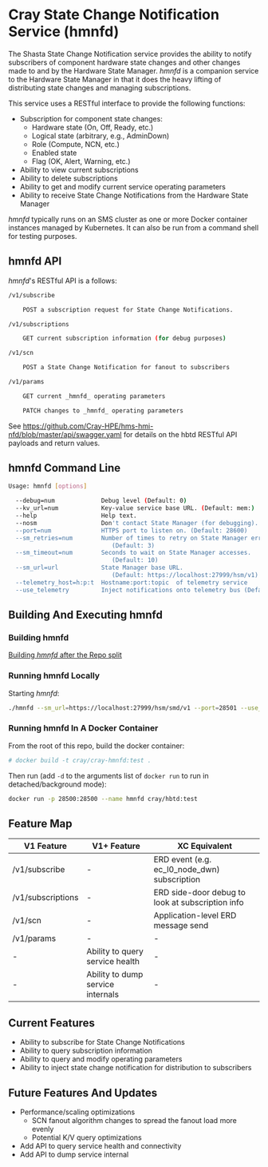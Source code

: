 # Cray State Change Notification Service (hmnfd)

The Shasta State Change Notification service provides the ability to 
notify subscribers of component hardware state changes and other changes
made to and by the Hardware State Manager.  _hmnfd_ is a companion service
to the Hardware State Manager in that it does the heavy lifting of 
distributing state changes and managing subscriptions.

This service uses a RESTful interface to provide the following functions:

* Subscription for component state changes:
  * Hardware state (On, Off, Ready, etc.)
  * Logical state (arbitrary, e.g., AdminDown)
  * Role (Compute, NCN, etc.)
  * Enabled state
  * Flag (OK, Alert, Warning, etc.)
* Ability to view current subscriptions
* Ability to delete subscriptions
* Ability to get and modify current service operating parameters
* Ability to receive State Change Notifications from the Hardware State Manager

_hmnfd_ typically runs on an SMS cluster as one or more Docker container 
instances managed by Kubernetes.  It can also be run from a command shell 
for testing purposes.

## hmnfd API

_hmnfd_'s RESTful API is a follows:

```bash
/v1/subscribe

    POST a subscription request for State Change Notifications.
```

```bash
/v1/subscriptions

    GET current subscription information (for debug purposes)
````

```bash
/v1/scn

    POST a State Change Notification for fanout to subscribers
```

```bash
/v1/params

    GET current _hmnfd_ operating parameters

    PATCH changes to _hmnfd_ operating parameters
```

See https://github.com/Cray-HPE/hms-hmi-nfd/blob/master/api/swagger.yaml for details on the hbtd RESTful API payloads and return values.

## hmnfd Command Line

```bash
Usage: hmnfd [options]

  --debug=num             Debug level (Default: 0)
  --kv_url=num            Key-value service base URL. (Default: mem:)
  --help                  Help text.
  --nosm                  Don't contact State Manager (for debugging).
  --port=num              HTTPS port to listen on. (Default: 28600)
  --sm_retries=num        Number of times to retry on State Manager error. 
                             (Default: 3)
  --sm_timeout=num        Seconds to wait on State Manager accesses. 
                             (Default: 10)
  --sm_url=url            State Manager base URL. 
                             (Default: https://localhost:27999/hsm/v1)
  --telemetry_host=h:p:t  Hostname:port:topic  of telemetry service
  --use_telemetry         Inject notifications onto telemetry bus (Default: no)
```


## Building And Executing hmnfd

### Building hmnfd

[Building _hmnfd_ after the Repo split](https://connect.us.cray.com/confluence/display/CASMHMS/HMS+Repo+Split)

### Running hmnfd Locally

Starting _hmnfd_:

```bash
./hmnfd --sm_url=https://localhost:27999/hsm/smd/v1 --port=28501 --use_telemetry=no --kv_url="mem:"
```

### Running hmnfd In A Docker Container

From the root of this repo, build the docker container:

```bash
# docker build -t cray/cray-hmnfd:test .
```

Then run (add `-d` to the arguments list of `docker run` to run in detached/background mode):

```bash
docker run -p 28500:28500 --name hmnfd cray/hbtd:test
```

## Feature Map

| V1 Feature | V1+ Feature | XC Equivalent |
| --- | --- | --- |
| /v1/subscribe | - | ERD event (e.g. ec_l0_node_dwn) subscription |
| /v1/subscriptions | - | ERD side-door debug to look at subscription info |
| /v1/scn | - | Application-level ERD message send |
| /v1/params | - | - |
| - | Ability to query service health | - |
| - | Ability to dump service internals | - |

## Current Features

* Ability to subscribe for State Change Notifications
* Ability to query subscription information
* Ability to query and modify operating parameters
* Ability to inject state change notification for distribution to subscribers

## Future Features And Updates

* Performance/scaling optimizations
  * SCN fanout algorithm changes to spread the fanout load more evenly
  * Potential K/V query optimizations
* Add API to query service health and connectivity
* Add API to dump service internal

